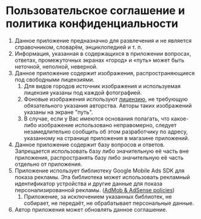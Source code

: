 # Пользовательское соглашение и политика конфиденциальности
1. Данное приложение предназначно для развлечения и не является справочником, словарём, энциклопедией и т. п.
1. Информация, указанная в содержащихся в приложении вопросах, ответах, промежуточных экранах «город» и «путь» может быть неточной, неполной, неверной.
1. Данное приложение содержит изображения, распространяющиеся под свободными лицензиями.
   1. Для видов городов источник изображения и используемая лицензия указаны под каждой фотографией.
   1. Фоновые изображения используют [лицензию](https://www.pexels.com/ru-ru/photo-license/), не требующую обязательного указания авторства. Авторы таких изображений указаны на экране "путь".
   1. В случае, если у Вас имеются основания полагать, что какое-либо изображение использовано неправомерно, следует незамедлительно сообщить об этом разработчику по адресу, указанному на странице приложения в магазине приложений.
1. Данное приложение содержит базу вопросов и ответов. Запрещается использовать базу либо значительную её часть вне приложения, распространять базу либо значительную её часть отдельно от приложения.
1. Приложение использует библиотеку Google Mobile Ads SDK для показа рекламы. Эта библиотека может использовать рекламный идентификатор устройства и другие данные для показа персонализированной рекламы. ([AdMob &amp; AdSense policies](https://support.google.com/admob/answer/6128543))
   1. Приложение, за исключением указанных библиотек, не собирает, не передаёт, не обрабатывает персональные данные.
1. Автор приложения может обновлять данное соглашение.
